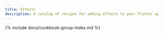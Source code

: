 ```yaml
---
title: Effects
description: A catalog of recipes for adding effects to your Flutter app.
---
```


{% include docs/cookbook-group-index.md %}
